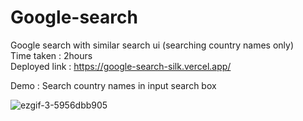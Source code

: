 # Google-search
Google search with similar search ui (searching country names only) <br>
Time taken : 2hours <br>
Deployed link : https://google-search-silk.vercel.app/ <br>

Demo : Search country names in input search box <br>


![ezgif-3-5956dbb905](https://user-images.githubusercontent.com/99667252/183460774-bc7f04e4-ad81-4deb-b594-b12571722a44.gif)